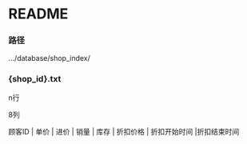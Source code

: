 # README

### 路径

.../database/shop_index/

### {shop_id}.txt

n行

8列

顾客ID | 单价 | 进价 | 销量 | 库存 | 折扣价格 | 折扣开始时间 |折扣结束时间
